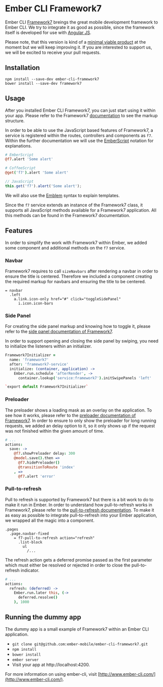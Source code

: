 # Ember CLI Framework7

Ember CLI [Framework7](http://www.idangero.us/framework7/) breings the great
mobile development framework to Ember CLI. We try to integrate it as good as
possible, since the framework itself is developed for use with
[Angular JS](https://angularjs.org/).

Please note, that this version is kind of a [minimal viable product](https://en.wikipedia.org/wiki/Minimum_viable_product)
at the moment but we will keep improving it. If you are interested to
support us, we will be excited to receive your pull requests.

## Installation

    npm install --save-dev ember-cli-framework7
    bower install --save-dev framework7

## Usage

After you installed Ember CLI Framework7, you can just start using it
within your app. Please refer to the Framework7 [documentation](http://www.idangero.us/framework7/docs/)
to see the markup structure.

In order to be able to use the JavaScript based features of Framework7,
a service is registered within the routes, controllers and components as
`f7`. Within the further documentation we will use the [EmberScript](http://emberscript.com/)
notation for explanations.

```coffeescript
# EmberScript
@f7.alert 'Some alert'
```

```coffeescript
# CoffeeScript
@get('f7').alert 'Some alert'
```

```javascript
// JavaScript
this.get('f7').alert('Some alert');
```

We will also use the [Emblem](http://emblemjs.com/) syntax to explain templates.

Since the `f7` service extends an instance of the Framework7 class, it
supports all JavaScript methods available for a Framework7 application.
All this methods can be found in the Framework7 documentation.

## Features

In order to simplify the work with Framework7 within Ember, we added
some component and additional methods on the `f7` service.

### Navbar

Framework7 requires to call `sizeNavbars` after rendering a navbar in
order to ensure the title is centered. Therefore we included a component
creating the required markup for navbars and ensuring the title to be
centered.

```emblem
= navbar
  .left
    a.link.icon-only href="#" click="toggleSidePanel"
      i.icon.icon-bars
```

### Side Panel

For creating the side panel markup and knowing how to toggle it, please refer
to the [side panel documentation of Framework7](http://www.idangero.us/framework7/docs/side-panels.html).

In order to support opening and closing the side panel by swiping, you
need to initialize the listeners within an initializer.

```coffeescript
Framework7Initializer =
  name: 'framework7'
  after: 'framework7-service'
  initialize: (container, application) ->
    Ember.run.schedule 'afterRender', ->
      container.lookup('service:framework7').initSwipePanels 'left'

`export default Framework7Initializer`
```

### Preloader

The preloader shows a loading mask as an overlay on the application. To
see how it works, please refer to the [preloader documentation of
Framework7](http://www.idangero.us/framework7/docs/preloader.html). In
order to ensure to only show the preloader for long running requests, we
added an delay option to it, so it only shows up if the request was not
finished within the given amount of time.

```coffeescript
# ...
actions:
  save: ->
    @f7.showPreloader delay: 300
    @model.save().then =>
      @f7.hidePreloader()
      @transitionToRoute 'index'
    , =>
      @f7.alert 'error'
```

### Pull-to-refresh

Pull to refresh is supported by Framework7 but there is a bit work to do
to make it run in Ember. In order to understand how pull-to-refresh
works in Framework7, please refer to the [pull-to-refresh
documentation](http://www.idangero.us/framework7/docs/pull-to-refresh.html). To make it as easy as possible to integrate pull-to-refresh into your Ember application, we wrapped all the magic into a component.

```emblem
.pages
  .page.navbar-fixed
    = f7-pull-to-refresh action="refresh"
      .list-block
        ul
          /...
```

The refresh action gets a deferred promise passed as the first parameter
which must either be resolved or rejected in order to close the
pull-to-refresh indicator.

```coffeescript
# ...
actions:
  refresh: (deferred) ->
    Ember.run.later this, (->
      deferred.resolve()
    ), 1000
```

## Running the dummy app

The dummy app is a small example of Framework7 within an Ember CLI
application.

* `git clone git@github.com:ember-mobile/ember-cli-framework7.git`
* `npm install`
* `bower install`
* `ember server`
* Visit your app at http://localhost:4200.

For more information on using ember-cli, visit [http://www.ember-cli.com/](http://www.ember-cli.com/).
